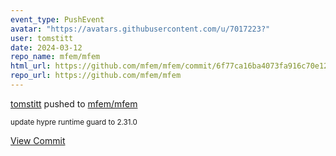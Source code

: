 ```yaml
---
event_type: PushEvent
avatar: "https://avatars.githubusercontent.com/u/7017223?"
user: tomstitt
date: 2024-03-12
repo_name: mfem/mfem
html_url: https://github.com/mfem/mfem/commit/6f77ca16ba4073fa916c70e125f3cf210f3638c9
repo_url: https://github.com/mfem/mfem
---
```


<a href='https://github.com/tomstitt' target='_blank'>tomstitt</a> pushed to <a href='https://github.com/mfem/mfem' target='_blank'>mfem/mfem</a>

<small>update hypre runtime guard to 2.31.0</small>

<a href='https://github.com/mfem/mfem/commit/6f77ca16ba4073fa916c70e125f3cf210f3638c9' target='_blank'>View Commit</a>
